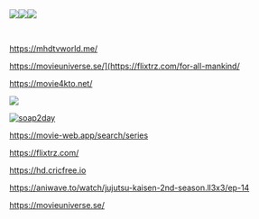 <p>&nbsp;</p>

<p><a href="https://www.bollyzone.tv/category/anupama/"><img src="https://www.bollyzone.tv/wp-content/uploads/2021/10/Anupamaa-poster-226x300.webp" /></a><a href="https://www.bollyzone.tv/category/wagle-ki-duniya/"><img src="https://www.bollyzone.tv/wp-content/uploads/2021/11/Wagle-Ki-Duniya-Poster-200x300.jpg" /></a><a href="https://www.bollyzone.tv/category/taarak-mehta-ka-ooltah-chashmah/"><img src="https://www.bollyzone.tv/wp-content/uploads/2021/11/Taarak-Mehta-poster-203x300.jpg" /></a></p>

<p>&nbsp;</p>

<p><a href="https://mhdtvworld.me/">https://mhdtvworld.me/</a></p>

<p><a href="https://flixtrz.com/for-all-mankind/">https://movieuniverse.se/](https://flixtrz.com/for-all-mankind/</a></p>

<p><a href="https://movie4kto.net/">https://movie4kto.net/</a></p>

<p><a href="https://www.wcofun.tv/"><img src="https://www.wcofun.tv/logo.gif" /></a></p>

<p><a href="https://soap2day.tf/home"><img alt="soap2day" src="https://soap2day.tf/assets/img/uploads/logo_soap.png" /></a></p>

<p><a href="https://movie-web.app/search/series">https://movie-web.app/search/series</a></p>

<p><a href="https://flixtrz.com/">https://flixtrz.com/</a></p>

<p><a href="https://hd.cricfree.io">https://hd.cricfree.io</a></p>

<p><a href="https://aniwave.to/watch/jujutsu-kaisen-2nd-season.ll3x3/ep-14">https://aniwave.to/watch/jujutsu-kaisen-2nd-season.ll3x3/ep-14</a></p>

<p><a href="https://movieuniverse.se/">https://movieuniverse.se/</a></p>



<p>&nbsp;</p>

<p>&nbsp;</p>
